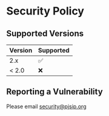 # Security Policy

## Supported Versions

| Version | Supported          |
| ------- | ------------------ |
| 2.x   | :white_check_mark: |
| < 2.0  | :x:                |

## Reporting a Vulnerability

Please email security@pjsip.org
